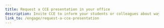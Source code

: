 ```yaml
---
title: Request a CCE presentation in your office
description: Invite CCE to inform your students or colleagues about ways they can serve through our programs and events.
link_to: /engage/request-a-cce-presentation
---
```

